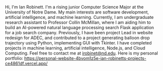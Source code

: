 Hi, I'm Ian Robinett. 
I'm a rising junior Computer Science Major at the University of Notre Dame.
My main interests are software development, artificial intelligence, and machine learning. 
Currently, I am undergraduate research assistant to Professor Collin McMillan, where I am aiding him to build an AI-powered natural language processing search Flask application for a job search company.
Previously, I have been project Lead in website redesign for ADEC, and contributed to a project generating balloon drop trajectory using Python, implementing GUI with Tkinter. I have completed projects in machine learning, artificial intelligence, Node.js, and Cloud Computing.
Feel free to contact me at irobinet@nd.edu.
Here is my personal portfolio: https://personal-website-4bvom1z5e-ian-robinetts-projects-ce4861df.vercel.app/
